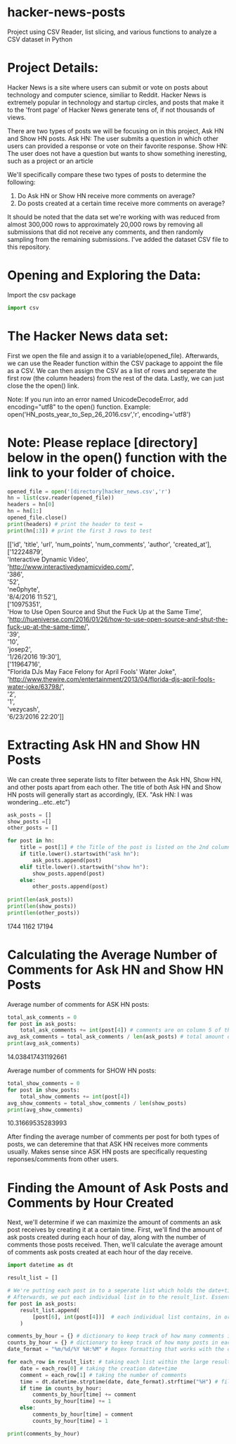 # hacker-news-posts  

Project using CSV Reader, list slicing, and various functions to analyze a CSV dataset in Python

# Project Details:  
Hacker News is a site where users can submit or vote on posts about technology and computer science, similiar to Reddit. Hacker News is extremely popular in technology and startup circles, and posts that make it to the 'front page' of Hacker News generate tens of, if not thousands of views.

There are two types of posts we will be focusing on in this project, Ask HN and Show HN posts.
Ask HN: The user submits a question in which other users can provided a response or vote on their favorite response.
Show HN: The user does not have a question but wants to show something ineresting, such as a project or an article

We'll specifically compare these two types of posts to determine the following:  
1. Do Ask HN or Show HN receive more comments on average?  
2. Do posts created at a certain time receive more comments on average?

It should be noted that the data set we're working with was reduced from almost 300,000 rows to approximately 20,000 rows by removing all submissions that did not receive any comments, and then randomly sampling from the remaining submissions. I've added the dataset CSV file to this repository.

# Opening and Exploring the Data:
Import the csv package

```python
import csv
```
# The Hacker News data set:
First we open the file and assign it to a variable(opened_file). Afterwards, we can use the Reader function within the CSV package to appoint the file as a CSV. We can then assign the CSV as a list of rows and seperate the first row (the column headers) from the rest of the data. Lastly, we can just close the the open() link.  

Note: If you run into an error named UnicodeDecodeError, add encoding="utf8" to the open() function.
Example: open('HN_posts_year_to_Sep_26_2016.csv','r', encoding='utf8')

# Note: Please replace [directory] below in the open() function with the link to your folder of choice.

```python
opened_file = open('[directory]hacker_news.csv','r')
hn = list(csv.reader(opened_file))
headers = hn[0]
hn = hn[1:]
opened_file.close()
print(headers) # print the header to test =
print(hn[:3]) # print the first 3 rows to test
```

[['id', 'title', 'url', 'num_points', 'num_comments', 'author', 'created_at'],  
 ['12224879',  
  'Interactive Dynamic Video',  
  'http://www.interactivedynamicvideo.com/',  
  '386',  
  '52',  
  'ne0phyte',  
  '8/4/2016 11:52'],  
 ['10975351',  
  'How to Use Open Source and Shut the Fuck Up at the Same Time',  
  'http://hueniverse.com/2016/01/26/how-to-use-open-source-and-shut-the-fuck-up-at-the-same-time/',  
  '39',  
  '10',  
  'josep2',  
  '1/26/2016 19:30'],  
 ['11964716',  
  "Florida DJs May Face Felony for April Fools' Water Joke",  
  'http://www.thewire.com/entertainment/2013/04/florida-djs-april-fools-water-joke/63798/',  
  '2',  
  '1',  
  'vezycash',  
  '6/23/2016 22:20']]  
  
# Extracting Ask HN and Show HN Posts
We can create three seperate lists to filter between the Ask HN, Show HN, and other posts apart from each other. The title of both Ask HN and Show HN posts will generally start as accordingly, (EX. "Ask HN: I was wondering...etc..etc")
```python
ask_posts = []
show_posts =[]
other_posts = []

for post in hn:
    title = post[1] # the Title of the post is listed on the 2nd column of the CSV
    if title.lower().startswith("ask hn"):
        ask_posts.append(post)
    elif title.lower().startswith("show hn"):
        show_posts.append(post)
    else:
        other_posts.append(post)
        
print(len(ask_posts))
print(len(show_posts))
print(len(other_posts))
```
1744
1162
17194


# Calculating the Average Number of Comments for Ask HN and Show HN Posts
Average number of comments for ASK HN posts:
```python
total_ask_comments = 0
for post in ask_posts:
    total_ask_comments += int(post[4]) # comments are on column 5 of the CSV. Add up the number of comments per post for the total
avg_ask_comments = total_ask_comments / len(ask_posts) # total amount of comments divided by the number of ASK HN posts
print(avg_ask_comments)
```
14.038417431192661

Average number of comments for SHOW HN posts:
```python
total_show_comments = 0
for post in show_posts:
    total_show_comments += int(post[4])
avg_show_comments = total_show_comments / len(show_posts)
print(avg_show_comments)
```
10.31669535283993

After finding the average number of comments per post for both types of posts, we can deteremine that that ASK HN receives more comments usually. Makes sense since ASK HN posts are specifically requesting reponses/comments from other users.

# Finding the Amount of Ask Posts and Comments by Hour Created
Next, we'll determine if we can maximize the amount of comments an ask post receives by creating it at a certain time. First, we'll find the amount of ask posts created during each hour of day, along with the number of comments those posts received. Then, we'll calculate the average amount of comments ask posts created at each hour of the day receive.

```python
import datetime as dt

result_list = []

# We're putting each post in to a seperate list which holds the date+time a post was created and that post's number of comments
# Afterwards, we put each individual list in to the result_list. Essentially, it's a bunch of seperate lists within one large list
for post in ask_posts:
    result_list.append(
        [post[6], int(post[4])]  # each individual list contains, in order: date+time creation, number of comments
    )

comments_by_hour = {} # dictionary to keep track of how many comments in each hour
counts_by_hour = {} # dictionary to keep track of how many posts in each hour
date_format = "%m/%d/%Y %H:%M" # Regex formatting that works with the datetime package

for each_row in result_list: # taking each list within the large result_list, one at a time
    date = each_row[0] # taking the creation date+time 
    comment = each_row[1] # taking the number of comments
    time = dt.datetime.strptime(date, date_format).strftime("%H") # filtering out the Hour
    if time in counts_by_hour:
        comments_by_hour[time] += comment
        counts_by_hour[time] += 1
    else:
        comments_by_hour[time] = comment
        counts_by_hour[time] = 1

print(comments_by_hour)
```

